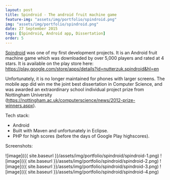 ```yaml
---
layout: post
title: Spindroid - The android fruit machine game
feature-img: "assets/img/portfolio/spindroid.png"
img: "assets/img/portfolio/spindroid.png"
date: 27 September 2015
tags: [Spindroid, Android app, Dissertation]
order: 5
---
```


[Spindroid](https://play.google.com/store/apps/details?id=nutterzuk.spindroid&hl=en) was one of my first development projects. It is an Android fruit machine game which was downloaded by over 5,000 players and rated at 4 stars. It is available on the play store here:
https://play.google.com/store/apps/details?id=nutterzuk.spindroid&hl=en

Unfortunately, it is no longer maintained for phones with larger screens. The mobile app did win me the joint best dissertation in Computer Science, and was awarded an extraordinary school individual project prize from Nottingham University (https://nottingham.ac.uk/computerscience/news/2012-prize-winners.aspx).

Tech stack:
- Android
- Built with Maven and unfortunately in Eclipse.
- PHP for high scores (before the days of Google Play highscores).

Screenshots:

![image]({{ site.baseurl }}/assets/img/portfolio/spindroid/spindroid-1.png)
![image]({{ site.baseurl }}/assets/img/portfolio/spindroid/spindroid-2.png)
![image]({{ site.baseurl }}/assets/img/portfolio/spindroid/spindroid-3.png)
![image]({{ site.baseurl }}/assets/img/portfolio/spindroid/spindroid-4.png)
